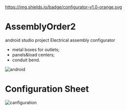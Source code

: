 https://img.shields.io/badge/configurator-v1.0-orange.svg

# AssemblyOrder2
android studio project
Electrical assembly configurator
- metal boxes for outlets;
- panels&load centers;
- conduit bend.

![android](https://user-images.githubusercontent.com/43278778/49737580-3ec32500-fc5b-11e8-8044-95aba4910cd5.jpg)


# Configuration Sheet
![canfiguration](https://user-images.githubusercontent.com/43278778/49742207-0bd25e80-fc66-11e8-9d34-22a0704b03a1.jpg)
